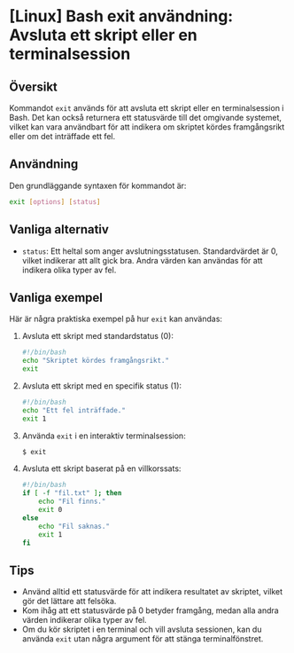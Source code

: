 # [Linux] Bash exit användning: Avsluta ett skript eller en terminalsession

## Översikt
Kommandot `exit` används för att avsluta ett skript eller en terminalsession i Bash. Det kan också returnera ett statusvärde till det omgivande systemet, vilket kan vara användbart för att indikera om skriptet kördes framgångsrikt eller om det inträffade ett fel.

## Användning
Den grundläggande syntaxen för kommandot är:

```bash
exit [options] [status]
```

## Vanliga alternativ
- `status`: Ett heltal som anger avslutningsstatusen. Standardvärdet är 0, vilket indikerar att allt gick bra. Andra värden kan användas för att indikera olika typer av fel.

## Vanliga exempel
Här är några praktiska exempel på hur `exit` kan användas:

1. Avsluta ett skript med standardstatus (0):
    ```bash
    #!/bin/bash
    echo "Skriptet kördes framgångsrikt."
    exit
    ```

2. Avsluta ett skript med en specifik status (1):
    ```bash
    #!/bin/bash
    echo "Ett fel inträffade."
    exit 1
    ```

3. Använda `exit` i en interaktiv terminalsession:
    ```bash
    $ exit
    ```

4. Avsluta ett skript baserat på en villkorssats:
    ```bash
    #!/bin/bash
    if [ -f "fil.txt" ]; then
        echo "Fil finns."
        exit 0
    else
        echo "Fil saknas."
        exit 1
    fi
    ```

## Tips
- Använd alltid ett statusvärde för att indikera resultatet av skriptet, vilket gör det lättare att felsöka.
- Kom ihåg att ett statusvärde på 0 betyder framgång, medan alla andra värden indikerar olika typer av fel.
- Om du kör skriptet i en terminal och vill avsluta sessionen, kan du använda `exit` utan några argument för att stänga terminalfönstret.